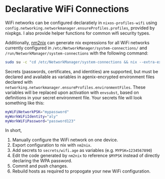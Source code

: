 # Declarative WiFi Connections

WiFi networks can be configured declaratiely in `nixos-profiles-wifi` using `config.networking.networkmanager.ensureProfiles.profiles`, provided by nixpkgs. I also provide helper functions for common wifi security types.

Additionally, [nm2nix](https://github.com/janik-haag/nm2nix) can generate nix expressions for all WiFi networks currently configured in `/etc/NetworkManager/system-connections/` and `/run/NetworkManager/system-connections` with the following command:

```bash
sudo su -c "cd /etc/NetworkManager/system-connections && nix --extra-experimental-features 'nix-command flakes' run github:Janik-Haag/nm2nix | nix --extra-experimental-features 'nix-command flakes' run nixpkgs#nixfmt-rfc-style"
```

Secrets (passwords, certificates, and identities) are supported, but must be declared and available as variables in agenix-encrypted environment files declared with `networking.networkmanager.ensureProfiles.environmentFiles`. These variables will be replaced upon activation with `envsubst`, based on definitions in your secret environment file. Your secrets file will look something like this:

```bash
myWiFiNetworkPSK="mypassword"
myWorkWiFiIdentity="aly"
myWorkWiFiPassword="password123"
```

In short,

1. Manually configure the WiFi network on one device.
1. Export configuration to nix with `nm2nix`.
1. Add secrets to `secrets/wifi.age` as variables (e.g. `MYPSK=1234567890`)
1. Edit the code generated by `nm2nix` to reference `$MYPSK` instead of directly declaring the WPA password.
1. Commit and push changes.
1. Rebuild hosts as required to propogate your new WiFi configuration.
